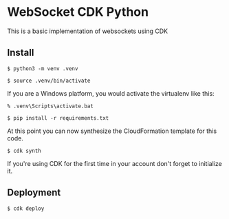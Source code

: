
# WebSocket CDK Python

This is a basic implementation of websockets using CDK

## Install

```
$ python3 -m venv .venv
```

```
$ source .venv/bin/activate
```

If you are a Windows platform, you would activate the virtualenv like this:

```
% .venv\Scripts\activate.bat
```

```
$ pip install -r requirements.txt
```

At this point you can now synthesize the CloudFormation template for this code.

```
$ cdk synth
```

If you're using CDK for the first time in your account don't forget to initialize it.

## Deployment

```
$ cdk deploy
```